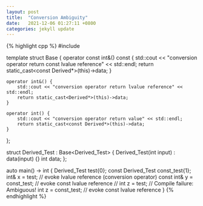 ```yaml
---
layout: post
title:  "Conversion Ambiguity"
date:   2021-12-06 01:27:11 +0800
categories: jekyll update
---
```

{% highlight cpp %}
#include <iostream>
 
template<class Derived>
struct Base
{
    operator const int&() const {
        std::cout << "conversion operator return const lvalue reference" << std::endl;
        return static_cast<const Derived*>(this)->data;
    }
 
    operator int&() {
        std::cout << "conversion operator return lvalue reference" << std::endl;
        return static_cast<Derived*>(this)->data;
    }
 
    operator int() {
        std::cout << "conversion operator return value" << std::endl;
        return static_cast<const Derived*>(this)->data;
    }
};
 
struct Derived_Test : Base<Derived_Test>
{
    Derived_Test(int input) : data(input) {}
    int data;
};
 
auto main() -> int
{
    Derived_Test test{0};
    const Derived_Test const_test{1};
    int& x = test; // evoke lvalue reference (conversion operator)
    const int& y = const_test; // evoke const lvalue reference
    // int z = test; // Compile failure: Ambiguous!
    int z = const_test; // evoke const lvalue reference
}
{% endhighlight %}